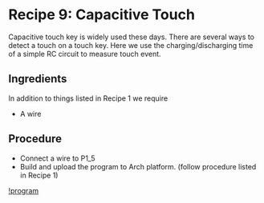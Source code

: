 # Recipe 9: Capacitive Touch #

Capacitive touch key is widely used these days. There are several ways to detect a touch on a touch key.
Here we use the charging/discharging time of a simple RC circuit to measure touch event.

## Ingredients ##
In addition to things listed in Recipe 1 we require

* A wire

## Procedure ##

* Connect a wire to P1_5
* Build and upload the program to Arch platform. (follow procedure listed in Recipe 1)

[!program](users/yihui/code/Arch_Capacitive_Touch)

